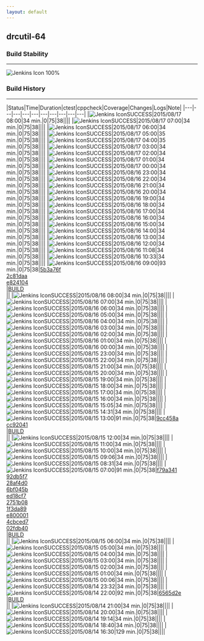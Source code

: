 ```yaml
---
layout: default
---
```

## drcutil-64
### Build Stability
___
![Jenkins Icon](http://jenkinshrg.github.io/images/48x48/health-80plus.png)
100%
  
### Build History
___
|Status|Time|Duration|<span class='badge'>ctest</span>|<span class='badge'>cppcheck</span>|Coverage|Changes|Logs|Note|
|---|---|---|---|---|---|---|---|---|---|
|![Jenkins Icon](http://jenkinshrg.github.io/images/24x24/blue.png)SUCCESS|2015/08/17 08:00|34 min.|0|75|38||||
|![Jenkins Icon](http://jenkinshrg.github.io/images/24x24/blue.png)SUCCESS|2015/08/17 07:00|34 min.|0|75|38||||
|![Jenkins Icon](http://jenkinshrg.github.io/images/24x24/blue.png)SUCCESS|2015/08/17 06:00|34 min.|0|75|38||||
|![Jenkins Icon](http://jenkinshrg.github.io/images/24x24/blue.png)SUCCESS|2015/08/17 05:00|35 min.|0|75|38||||
|![Jenkins Icon](http://jenkinshrg.github.io/images/24x24/blue.png)SUCCESS|2015/08/17 04:00|35 min.|0|75|38||||
|![Jenkins Icon](http://jenkinshrg.github.io/images/24x24/blue.png)SUCCESS|2015/08/17 03:00|34 min.|0|75|38||||
|![Jenkins Icon](http://jenkinshrg.github.io/images/24x24/blue.png)SUCCESS|2015/08/17 02:00|34 min.|0|75|38||||
|![Jenkins Icon](http://jenkinshrg.github.io/images/24x24/blue.png)SUCCESS|2015/08/17 01:00|34 min.|0|75|38||||
|![Jenkins Icon](http://jenkinshrg.github.io/images/24x24/blue.png)SUCCESS|2015/08/17 00:00|34 min.|0|75|38||||
|![Jenkins Icon](http://jenkinshrg.github.io/images/24x24/blue.png)SUCCESS|2015/08/16 23:00|34 min.|0|75|38||||
|![Jenkins Icon](http://jenkinshrg.github.io/images/24x24/blue.png)SUCCESS|2015/08/16 22:00|34 min.|0|75|38||||
|![Jenkins Icon](http://jenkinshrg.github.io/images/24x24/blue.png)SUCCESS|2015/08/16 21:00|34 min.|0|75|38||||
|![Jenkins Icon](http://jenkinshrg.github.io/images/24x24/blue.png)SUCCESS|2015/08/16 20:00|34 min.|0|75|38||||
|![Jenkins Icon](http://jenkinshrg.github.io/images/24x24/blue.png)SUCCESS|2015/08/16 19:00|34 min.|0|75|38||||
|![Jenkins Icon](http://jenkinshrg.github.io/images/24x24/blue.png)SUCCESS|2015/08/16 18:00|34 min.|0|75|38||||
|![Jenkins Icon](http://jenkinshrg.github.io/images/24x24/blue.png)SUCCESS|2015/08/16 17:00|34 min.|0|75|38||||
|![Jenkins Icon](http://jenkinshrg.github.io/images/24x24/blue.png)SUCCESS|2015/08/16 16:00|34 min.|0|75|38||||
|![Jenkins Icon](http://jenkinshrg.github.io/images/24x24/blue.png)SUCCESS|2015/08/16 15:00|34 min.|0|75|38||||
|![Jenkins Icon](http://jenkinshrg.github.io/images/24x24/blue.png)SUCCESS|2015/08/16 14:00|34 min.|0|75|38||||
|![Jenkins Icon](http://jenkinshrg.github.io/images/24x24/blue.png)SUCCESS|2015/08/16 13:00|34 min.|0|75|38||||
|![Jenkins Icon](http://jenkinshrg.github.io/images/24x24/blue.png)SUCCESS|2015/08/16 12:00|34 min.|0|75|38||||
|![Jenkins Icon](http://jenkinshrg.github.io/images/24x24/blue.png)SUCCESS|2015/08/16 11:08|34 min.|0|75|38||||
|![Jenkins Icon](http://jenkinshrg.github.io/images/24x24/blue.png)SUCCESS|2015/08/16 10:33|34 min.|0|75|38||||
|![Jenkins Icon](http://jenkinshrg.github.io/images/24x24/blue.png)SUCCESS|2015/08/16 09:00|93 min.|0|75|38|[5b3a76f](https://github.com/fkanehiro/hrpsys-base/commit/5b3a76fa3e50255108e537b08d4820311fe69d3f)<br>[2c81daa](https://github.com/fkanehiro/hrpsys-base/commit/2c81daa58c2846abd32839c37f88c9906bb24e38)<br>[e824104](https://github.com/fkanehiro/hrpsys-base/commit/e82410413ebd0f3a1d3d5a70f28b5fdf5449ca10)<br>|[BUILD](https://drive.google.com/file/d/0B54sHwaxmuM4MzJneUJFWTl0eXc/view?usp=drivesdk)<br>||
|![Jenkins Icon](http://jenkinshrg.github.io/images/24x24/blue.png)SUCCESS|2015/08/16 08:00|34 min.|0|75|38||||
|![Jenkins Icon](http://jenkinshrg.github.io/images/24x24/blue.png)SUCCESS|2015/08/16 07:00|34 min.|0|75|38||||
|![Jenkins Icon](http://jenkinshrg.github.io/images/24x24/blue.png)SUCCESS|2015/08/16 06:00|34 min.|0|75|38||||
|![Jenkins Icon](http://jenkinshrg.github.io/images/24x24/blue.png)SUCCESS|2015/08/16 05:00|34 min.|0|75|38||||
|![Jenkins Icon](http://jenkinshrg.github.io/images/24x24/blue.png)SUCCESS|2015/08/16 04:00|34 min.|0|75|38||||
|![Jenkins Icon](http://jenkinshrg.github.io/images/24x24/blue.png)SUCCESS|2015/08/16 03:00|34 min.|0|75|38||||
|![Jenkins Icon](http://jenkinshrg.github.io/images/24x24/blue.png)SUCCESS|2015/08/16 02:00|34 min.|0|75|38||||
|![Jenkins Icon](http://jenkinshrg.github.io/images/24x24/blue.png)SUCCESS|2015/08/16 01:00|34 min.|0|75|38||||
|![Jenkins Icon](http://jenkinshrg.github.io/images/24x24/blue.png)SUCCESS|2015/08/16 00:00|34 min.|0|75|38||||
|![Jenkins Icon](http://jenkinshrg.github.io/images/24x24/blue.png)SUCCESS|2015/08/15 23:00|34 min.|0|75|38||||
|![Jenkins Icon](http://jenkinshrg.github.io/images/24x24/blue.png)SUCCESS|2015/08/15 22:00|34 min.|0|75|38||||
|![Jenkins Icon](http://jenkinshrg.github.io/images/24x24/blue.png)SUCCESS|2015/08/15 21:00|34 min.|0|75|38||||
|![Jenkins Icon](http://jenkinshrg.github.io/images/24x24/blue.png)SUCCESS|2015/08/15 20:00|34 min.|0|75|38||||
|![Jenkins Icon](http://jenkinshrg.github.io/images/24x24/blue.png)SUCCESS|2015/08/15 19:00|34 min.|0|75|38||||
|![Jenkins Icon](http://jenkinshrg.github.io/images/24x24/blue.png)SUCCESS|2015/08/15 18:00|34 min.|0|75|38||||
|![Jenkins Icon](http://jenkinshrg.github.io/images/24x24/blue.png)SUCCESS|2015/08/15 17:00|34 min.|0|75|38||||
|![Jenkins Icon](http://jenkinshrg.github.io/images/24x24/blue.png)SUCCESS|2015/08/15 16:00|34 min.|0|75|38||||
|![Jenkins Icon](http://jenkinshrg.github.io/images/24x24/blue.png)SUCCESS|2015/08/15 15:05|34 min.|0|75|38||||
|![Jenkins Icon](http://jenkinshrg.github.io/images/24x24/blue.png)SUCCESS|2015/08/15 14:31|34 min.|0|75|38||||
|![Jenkins Icon](http://jenkinshrg.github.io/images/24x24/blue.png)SUCCESS|2015/08/15 13:00|91 min.|0|75|38|[9cc458a](https://github.com/fkanehiro/hrpsys-base/commit/9cc458a0c072d04f0bd31085e28af3f16ce85352)<br>[cc92041](https://github.com/fkanehiro/hrpsys-base/commit/cc92041e9a5e077585b3e7ba14b736eeef68ba75)<br>|[BUILD](https://drive.google.com/file/d/0B54sHwaxmuM4dHdxcEJ4MldUQlE/view?usp=drivesdk)<br>||
|![Jenkins Icon](http://jenkinshrg.github.io/images/24x24/blue.png)SUCCESS|2015/08/15 12:00|34 min.|0|75|38||||
|![Jenkins Icon](http://jenkinshrg.github.io/images/24x24/blue.png)SUCCESS|2015/08/15 11:00|34 min.|0|75|38||||
|![Jenkins Icon](http://jenkinshrg.github.io/images/24x24/blue.png)SUCCESS|2015/08/15 10:00|34 min.|0|75|38||||
|![Jenkins Icon](http://jenkinshrg.github.io/images/24x24/blue.png)SUCCESS|2015/08/15 09:06|34 min.|0|75|38||||
|![Jenkins Icon](http://jenkinshrg.github.io/images/24x24/blue.png)SUCCESS|2015/08/15 08:31|34 min.|0|75|38||||
|![Jenkins Icon](http://jenkinshrg.github.io/images/24x24/blue.png)SUCCESS|2015/08/15 07:00|91 min.|0|75|38|[f79a341](https://github.com/fkanehiro/hrpsys-base/commit/f79a341133527780e4cc9e22358e127cb89a211c)<br>[92db5f7](https://github.com/fkanehiro/hrpsys-base/commit/92db5f7f723fd1c6bbf2bcb2751fcc0861e1b5b4)<br>[28af4d0](https://github.com/fkanehiro/hrpsys-base/commit/28af4d0efa4fd783f916787a06b74815e55f784f)<br>[6bf045b](https://github.com/fkanehiro/hrpsys-base/commit/6bf045b86805c48410819b1191614d5ef350be9e)<br>[ed18cf7](https://github.com/fkanehiro/hrpsys-base/commit/ed18cf7c27d5cdff70aea8c960cef9f41d7d4345)<br>[2751b08](https://github.com/fkanehiro/hrpsys-base/commit/2751b08bdcbe3829f09d3f3fa0c4f6fd2adeec1f)<br>[1f3da89](https://github.com/fkanehiro/hrpsys-base/commit/1f3da892ed66ca2798081e45a18cef8df2295381)<br>[e800001](https://github.com/fkanehiro/hrpsys-base/commit/e800001669bc1af4ed83a420f52d2d7d31fb5e3b)<br>[4cbced7](https://github.com/fkanehiro/hrpsys-base/commit/4cbced785155982ed8fb48c3fe2d9f7877e167ae)<br>[02fdb40](https://github.com/fkanehiro/hrpsys-base/commit/02fdb40d1e2384d167995388a0ff00939e383a5e)<br>|[BUILD](https://drive.google.com/file/d/0B54sHwaxmuM4cVF3a3E5TERBcDQ/view?usp=drivesdk)<br>||
|![Jenkins Icon](http://jenkinshrg.github.io/images/24x24/blue.png)SUCCESS|2015/08/15 06:00|34 min.|0|75|38||||
|![Jenkins Icon](http://jenkinshrg.github.io/images/24x24/blue.png)SUCCESS|2015/08/15 05:00|34 min.|0|75|38||||
|![Jenkins Icon](http://jenkinshrg.github.io/images/24x24/blue.png)SUCCESS|2015/08/15 04:00|34 min.|0|75|38||||
|![Jenkins Icon](http://jenkinshrg.github.io/images/24x24/blue.png)SUCCESS|2015/08/15 03:00|34 min.|0|75|38||||
|![Jenkins Icon](http://jenkinshrg.github.io/images/24x24/blue.png)SUCCESS|2015/08/15 02:00|34 min.|0|75|38||||
|![Jenkins Icon](http://jenkinshrg.github.io/images/24x24/blue.png)SUCCESS|2015/08/15 01:00|34 min.|0|75|38||||
|![Jenkins Icon](http://jenkinshrg.github.io/images/24x24/blue.png)SUCCESS|2015/08/15 00:06|34 min.|0|75|38||||
|![Jenkins Icon](http://jenkinshrg.github.io/images/24x24/blue.png)SUCCESS|2015/08/14 23:32|34 min.|0|75|38||||
|![Jenkins Icon](http://jenkinshrg.github.io/images/24x24/blue.png)SUCCESS|2015/08/14 22:00|92 min.|0|75|38|[6565d2e](https://github.com/jrl-umi3218/hmc2/commit/6565d2ed2a678b70d660207da8eb97059825efad)<br>|[BUILD](https://drive.google.com/file/d/0B54sHwaxmuM4bDI1SDhYQTV2WjQ/view?usp=drivesdk)<br>||
|![Jenkins Icon](http://jenkinshrg.github.io/images/24x24/blue.png)SUCCESS|2015/08/14 21:00|34 min.|0|75|38||||
|![Jenkins Icon](http://jenkinshrg.github.io/images/24x24/blue.png)SUCCESS|2015/08/14 20:00|34 min.|0|75|38||||
|![Jenkins Icon](http://jenkinshrg.github.io/images/24x24/blue.png)SUCCESS|2015/08/14 19:14|34 min.|0|75|38||||
|![Jenkins Icon](http://jenkinshrg.github.io/images/24x24/blue.png)SUCCESS|2015/08/14 18:40|34 min.|0|75|38||||
|![Jenkins Icon](http://jenkinshrg.github.io/images/24x24/blue.png)SUCCESS|2015/08/14 16:30|129 min.|0|75|38||||
